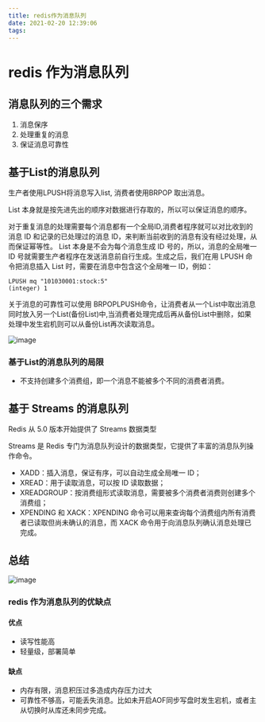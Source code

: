```yaml
---
title: redis作为消息队列
date: 2021-02-20 12:39:06
tags:
---
```


# redis 作为消息队列

## 消息队列的三个需求

1. 消息保序
2. 处理重复的消息
3. 保证消息可靠性


## 基于List的消息队列
生产者使用LPUSH将消息写入list, 消费者使用BRPOP 取出消息。

List 本身就是按先进先出的顺序对数据进行存取的，所以可以保证消息的顺序。

对于重复消息的处理需要每个消息都有一个全局ID,消费者程序就可以对比收到的消息 ID 和记录的已处理过的消息 ID，来判断当前收到的消息有没有经过处理，从而保证幂等性。
List 本身是不会为每个消息生成 ID 号的，所以，消息的全局唯一 ID 号就需要生产者程序在发送消息前自行生成。生成之后，我们在用 LPUSH 命令把消息插入 List 时，需要在消息中包含这个全局唯一 ID，例如：

```
LPUSH mq "101030001:stock:5"
(integer) 1
```

关于消息的可靠性可以使用 BRPOPLPUSH命令，让消费者从一个List中取出消息同时放入另一个List(备份List)中,当消费者处理完成后再从备份List中删除，如果处理中发生宕机则可以从备份List再次读取消息。

![image](https://static001.geekbang.org/resource/image/50/3d/5045395da08317b546aab7eb698d013d.jpg)

### 基于List的消息队列的局限

-  不支持创建多个消费组，即一个消息不能被多个不同的消费者消费。

## 基于 Streams 的消息队列

Redis 从 5.0 版本开始提供了 Streams 数据类型

Streams 是 Redis 专门为消息队列设计的数据类型，它提供了丰富的消息队列操作命令。

- XADD：插入消息，保证有序，可以自动生成全局唯一 ID；
- XREAD：用于读取消息，可以按 ID 读取数据；
- XREADGROUP：按消费组形式读取消息，需要被多个消费者消费则创建多个消费组；
- XPENDING 和 XACK：XPENDING 命令可以用来查询每个消费组内所有消费者已读取但尚未确认的消息，而 XACK 命令用于向消息队列确认消息处理已完成。


## 总结

![image](https://static001.geekbang.org/resource/image/b2/14/b2d6581e43f573da6218e790bb8c6814.jpg)

### redis 作为消息队列的优缺点

#### 优点
- 读写性能高
- 轻量级，部署简单

#### 缺点
- 内存有限，消息积压过多造成内存压力过大
- 可靠性不够高，可能丢失消息。比如未开启AOF同步写盘时发生宕机，或者主从切换时从库还未同步完成。
